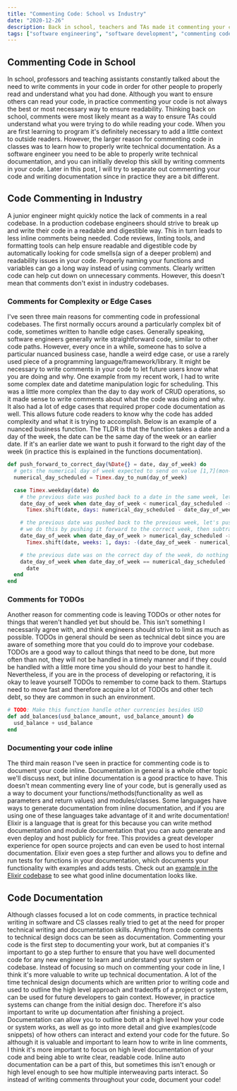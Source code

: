 ```yaml
---
title: "Commenting Code: School vs Industry"
date: "2020-12-26"
description: Back in school, teachers and TAs made it commenting your code seem like a necessity that everyone constantly does as a software engineer. Without comments, you shouldn't consider your code complete. However, since working in industry I find it much different in practice. This post outlines my own observations on when software engineers actually comment their code and when it's important.
tags: ["software engineering", "software development", "commenting code", “documenting code”]
---
```


## Commenting Code in School

In school, professors and teaching assistants constantly talked about the need to write comments in your code in order for other people to properly read and understand what you had done. Although you want to ensure others can read your code, in practice commenting your code is not always the best or most necessary way to ensure readability. Thinking back on school, comments were most likely meant as a way to ensure TAs could understand what you were trying to do while reading your code. When you are first learning to program it's definitely necessary to add a little context to outside readers. However, the larger reason for commenting code in classes was to learn how to properly write technical documentation. As a software engineer you need to be able to properly write technical documentation, and you can initially develop this skill by writing comments in your code. Later in this post, I will try to separate out commenting your code and writing documentation since in practice they are a bit different.

## Code Commenting in Industry

A junior engineer might quickly notice the lack of comments in a real codebase. In a production codebase engineers should strive to break up and write their code in a readable and digestible way. This in turn leads to less inline comments being needed. Code reviews, linting tools, and formatting tools can help ensure readable and digestible code by automatically looking for code smells(a sign of a deeper problem) and readability issues in your code. Properly naming your functions and variables can go a long way instead of using comments. Clearly written code can help cut down on unnecessary comments. However, this doesn't mean that comments don't exist in industry codebases.

### Comments for Complexity or Edge Cases
I've seen three main reasons for commenting code in professional codebases. The first normally occurs around a particularly complex bit of code, sometimes written to handle edge cases. Generally speaking, software engineers generally write straightforward code, similar to other code paths. However, every once in a while, someone has to solve a particular nuanced business case, handle a weird edge case, or use a rarely used piece of a programming language/framework/library. It might be necessary to write comments in your code to let future users know what you are doing and why. One example from my recent work, I had to write some complex date and datetime manipulation logic for scheduling. This was a little more complex than the day to day work of CRUD operations, so it made sense to write comments about what the code was doing and why. It also had a lot of edge cases that required proper code documentation as well. This allows future code readers to know why the code has added complexity and what it is trying to accomplish. Below is an example of a nuanced business function. The TLDR is that the function takes a date and a day of the week, the date can be the same day of the week or an earlier date. If it's an earlier date we want to push it forward to the right day of the week (in practice this is explained in the functions documentation).
```Elixir
def push_forward_to_correct_day(%Date{} = date, day_of_week) do
  # gets the numerical day of week expected to send on value [1,7](mon-sun)
  numerical_day_scheduled = Timex.day_to_num(day_of_week)

  case Timex.weekday(date) do
    # the previous date was pushed back to a date in the same week, let's shift to the same day of the week
    date_day_of_week when date_day_of_week < numerical_day_scheduled ->
      Timex.shift(date, days: numerical_day_scheduled - date_day_of_week)

    # the previous date was pushed back to the previous week, let's push it forward to the correct day of the week
    # we do this by pushing it forward to the correct week, then subtracting days
    date_day_of_week when date_day_of_week > numerical_day_scheduled ->
      Timex.shift(date, weeks: 1, days: -(date_day_of_week - numerical_day_scheduled))

    # the previous date was on the correct day of the week, do nothing
    date_day_of_week when date_day_of_week == numerical_day_scheduled ->
      date
  end
end
```

### Comments for TODOs
Another reason for commenting code is leaving TODOs or other notes for things that weren't handled yet but should be. This isn't something I necessarily agree with, and think engineers should strive to limit as much as possible. TODOs in general should be seen as technical debt since you are aware of something more that you could do to improve your codebase. TODOs are a good way to callout things that need to be done, but more often than not, they will not be handled in a timely manner and if they could be handled with a little more time you should do your best to handle it. Nevertheless, if you are in the process of developing or refactoring, it is okay to leave yourself TODOs to remember to come back to them. Startups need to move fast and therefore acquire a lot of TODOs and other tech debt, so they are common in such an environment.
```Elixir
# TODO: Make this function handle other currencies besides USD
def add_balances(usd_balance_amount, usd_balance_amount) do
  usd_balance + usd_balance
end
```

### Documenting your code inline
The third main reason I've seen in practice for commenting code is to document your code inline. Documentation in general is a whole other topic we'll discuss next, but inline documentation is a good practice to have. This doesn't mean commenting every line of your code, but is generally used as a way to document your functions/methods(functionality as well as parameters and return values) and modules/classes. Some languages have ways to generate documentation from inline documentation, and if you are using one of these languages take advantage of it and write documentation! Elixir is a language that is great for this because you can write method documentation and module documentation that you can auto generate and even deploy and host publicly for free. This provides a great developer experience for open source projects and can even be used to host internal documentation. Elixir even goes a step further and allows you to define and run tests for functions in your documentation, which documents your functionality with examples and adds tests. Check out an [example in the Elixir codebase](https://github.com/elixir-lang/elixir/blob/master/lib/elixir/lib/calendar/date.ex) to see what good inline documentation looks like.

## Code Documentation

Although classes focused a lot on code comments, in practice technical writing in software and CS classes really tried to get at the need for proper technical writing and documentation skills. Anything from code comments to technical design docs can be seen as documentation. Commenting your code is the first step to documenting your work, but at companies it's important to go a step further to ensure that you have well documented code for any new engineer to learn and understand your system or codebase. Instead of focusing so much on commenting your code in line, I think it's more valuable to write up technical documentation. A lot of the time technical design documents which are written prior to writing code and used to outline the high level approach and tradeoffs of a project or system, can be used for future developers to gain context. However, in practice systems can change from the initial design doc. Therefore it's also important to write up documentation after finishing a project. Documentation can allow you to outline both at a high level how your code or system works, as well as go into more detail and give examples(code snippets) of how others can interact and extend your code for the future. So although it is valuable and important to learn how to write in line comments, I think it's more important to focus on high level documentation of your code and being able to write clear, readable code. Inline auto documentation can be a part of this, but sometimes this isn't enough or high level enough to see how multiple interweaving parts interact. So instead of writing comments throughout your code, document your code!

